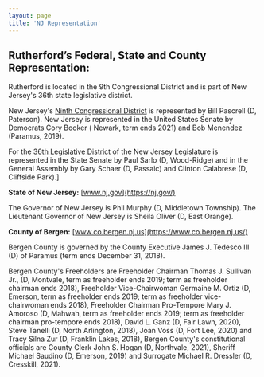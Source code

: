 ```yaml
---
layout: page
title: 'NJ Representation'
---
```


## Rutherford’s Federal, State and County Representation:

Rutherford is located in the 9th Congressional District and is part of New Jersey's 36th state legislative district.

New Jersey's [Ninth Congressional District](https://en.wikipedia.org/wiki/New_Jersey%27s_9th_congressional_district) is represented by Bill Pascrell (D, Paterson). New Jersey is represented in the United States Senate by Democrats Cory Booker ( Newark, term ends 2021) and Bob Menendez (Paramus, 2019).

For the [36th Legislative District](https://en.wikipedia.org/wiki/36th_Legislative_District_(New_Jersey)) of the New Jersey Legislature is represented in the State Senate by Paul Sarlo (D, Wood-Ridge) and in the General Assembly by Gary Schaer (D, Passaic) and Clinton Calabrese (D, Cliffside Park).] 

**State of New Jersey:** [www.nj.gov](https://nj.gov/)

The Governor of New Jersey is Phil Murphy (D, Middletown Township). The Lieutenant Governor of New Jersey is Sheila Oliver (D, East Orange). 

**County of Bergen:** [www.co.bergen.nj.us](https://www.co.bergen.nj.us/)

Bergen County is governed by the County Executive James J. Tedesco III (D) of Paramus (term ends December 31, 2018).  

Bergen County's Freeholders are Freeholder Chairman Thomas J. Sullivan Jr., (D, Montvale, term as freeholder ends 2019; term as freeholder chairman ends 2018), Freeholder Vice-Chairwoman Germaine M. Ortiz (D, Emerson, term as freeholder ends 2019; term as freeholder vice-chairwoman ends 2018), Freeholder Chairman Pro-Tempore Mary J. Amoroso (D, Mahwah, term as freeholder ends 2019; term as freeholder chairman pro-tempore ends 2018), David L. Ganz (D, Fair Lawn, 2020), Steve Tanelli (D, North Arlington, 2018), Joan Voss (D, Fort Lee, 2020) and Tracy Silna Zur (D, Franklin Lakes, 2018), Bergen County's constitutional officials are County Clerk John S. Hogan (D, Northvale, 2021), Sheriff Michael Saudino (D, Emerson, 2019) and Surrogate Michael R. Dressler (D, Cresskill, 2021).

